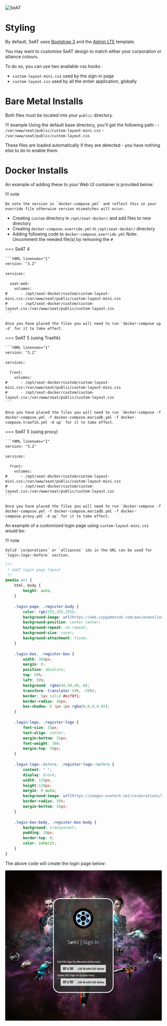 ![SeAT](https://i.imgur.com/aPPOxSK.png)

# Styling

By default, SeAT uses [Bootstrap 3](https://getbootstrap.com/docs/3.4/) and the [Admin LTE](https://adminlte.io/) template.

You may want to customise SeAT design to match either your corporation or alliance colours.

To do so, you can use two available css hooks :

* `custom-layout-mini.css` used by the sign-in page
* `custom-layout.css` used by all the entier application, globally

# Bare Metal Installs

Both files must be located into your `public` directory.

!!! example
    Using the default base directory, you'll get the following path :
    - `/var/www/seat/public/custom-layout-mini.css`
    - `/var/www/seat/public/custom-layout.css`

These files are loaded automatically if they are detected - you have nothing else to do to enable them.

# Docker Installs

An example of adding these to your Web UI container is provided below:

!!! note

    Do note the version in `docker-compose.yml` and reflect this in your override file otherwise version mismatches will occur.

* Creating `custom` directory in `/opt/seat-docker/` and add files to new directory
* Creating `docker-compose.override.yml` in `/opt/seat-docker/` directory
* Adding following code to `docker-compose.override.yml` Note: Uncomment the needed file(s) by removing the `#`

=== SeAT 4

    ```YAML linenums="1"
    version: "3.2"
    
    services:
    
      seat-web:
        volumes:
    #      - /opt/seat-docker/custom/custom-layout-mini.css:/var/www/seat/public/custom-layout-mini.css
    #      - /opt/seat-docker/custom/custom-layout.css:/var/www/seat/public/custom-layout.css
    ```

    Once you have placed the files you will need to run `docker-compose up -d` for it to take effect.

=== SeAT 5 (using Traefik)

    ```YAML linenums="1"
    version: "3.2"
    
    services:
    
      front:
        volumes:
    #      - /opt/seat-docker/custom/custom-layout-mini.css:/var/www/seat/public/custom-layout-mini.css
    #      - /opt/seat-docker/custom/custom-layout.css:/var/www/seat/public/custom-layout.css
    ```

    Once you have placed the files you will need to run `docker-compose -f docker-compose.yml -f docker-compose.mariadb.yml -f docker-compose.traefik.yml -d up` for it to take effect.

=== SeAT 5 (using proxy)

    ```YAML linenums="1"
    version: "3.2"
    
    services:
    
      front:
        volumes:
    #      - /opt/seat-docker/custom/custom-layout-mini.css:/var/www/seat/public/custom-layout-mini.css
    #      - /opt/seat-docker/custom/custom-layout.css:/var/www/seat/public/custom-layout.css
    ```

    Once you have placed the files you will need to run `docker-compose -f docker-compose.yml -f docker-compose.mariadb.yml -f docker-compose.proxy.yml -d up` for it to take effect.

An example of a customized login page using `custom-layout-mini.css` would be:

!!! note

    Valid `corporations` or `alliances` ids in the URL can be used for `login.logo::before` section.

```CSS linenums="1"
/**
 * SeAT login page layout
 */
@media all {
    html, body {
        height: auto;
    }

    .login-page, .register.body {
        color: rgb(255,255,255);
        background-image: url(https://web.ccpgamescdn.com/aws/eveonline/sso/background.jpg);
        background-position: center center;
        background-repeat: no-repeat;
        background-size: cover;
        background-attachment: fixed;
    }

    .login-box, .register-box {
        width: 360px;
        margin: 0;
        position: absolute;
        top: 50%;
        left: 50%;
        background: rgba(48,48,48,.8);
        transform: translate(-50%, -50%);
        border: 5px solid #ecf0f1;
        border-radius: 40px;
        box-shadow: 0 1px 1px rgba(0,0,0,0.05);
    }

    .login-logo, .register-logo {
        font-size: 35px;
        text-align: center;
        margin-bottom: 25px;
        font-weight: 300;
        margin-top: 50px;
    }

    .login-logo::before, .register-logo::before {
        content: " ";
        display: block;
        width: 128px;
        height:128px;
        margin: 0 auto;
        background-image: url(https://images.evetech.net/corporations/98482334/logo?size=128);
        border-radius: 50%;
        margin-bottom: 50px;
    }

    .login-box-body, .register-box-body {
        background: transparent;
        padding: 20px;
        border-top: 0;
        color: inherit;
    }
}
```

The above code will create the login page below:

![Customized Login Page](img/customized-signin-page.png)
